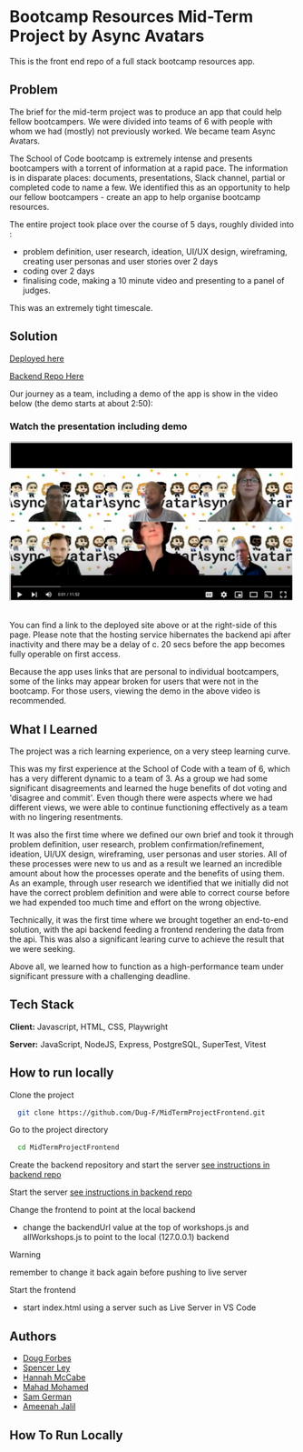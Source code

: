 <h1>Bootcamp Resources Mid-Term Project by Async Avatars</h1>

This is the front end repo of a full stack bootcamp resources app.

<h2>Problem</h2>

The brief for the mid-term project was to produce an app that could help fellow bootcampers.  We were divided into teams of 6 with people with whom we had (mostly) not previously worked.  We became team Async Avatars.  

The School of Code bootcamp is extremely intense and presents bootcampers with a torrent of information at a rapid pace.  The information is in disparate places: documents, presentations, Slack channel, partial or completed code to name a few.  We identified this as an opportunity to help our fellow bootcampers - create an app to help organise bootcamp resources.

The entire project took place over the course of 5 days, roughly divided into :
- problem definition, user research, ideation, UI/UX design, wireframing, creating user personas and user stories over 2 days
- coding over 2 days
- finalising code, making a 10 minute video and presenting to a panel of judges.

This was an extremely tight timescale.

<h2>Solution</h2>

[Deployed here](https://front-end-project.onrender.com/)

[Backend Repo Here](https://github.com/Dug-F/MidTermProjectBackend)

Our journey as a team, including a demo of the app is show in the video below (the demo starts at about 2:50):
<br>

<h3>Watch the presentation including demo</h3>

<a href="https://www.youtube.com/watch?v=9HJvq3dETL8" title="Watch the video">
    <img src="/AsyncAvatars%20thumbnail.png" alt="Watch the video" width="500"/>
</a>

<br>
<br>

You can find a link to the deployed site above or at the right-side of this page.  Please note that the hosting service hibernates the backend api after inactivity and there may be a delay of c. 20 secs before the app becomes fully operable on first access.

Because the app uses links that are personal to individual bootcampers, some of the links may appear broken for users that were not in the bootcamp.  For those users, viewing the demo in the above video is recommended.

<h2>What I Learned</h2>

The project was a rich learning experience, on a very steep learning curve.

This was my first experience at the School of Code with a team of 6, which has a very different dynamic to a team of 3.  As a group we had some significant disagreements and learned the huge benefits of dot voting and 'disagree and commit'.  Even though there were aspects where we had different views, we were able to continue functioning effectively as a team with no lingering resentments.

It was also the first time where we defined our own brief and took it through problem definition, user research, problem confirmation/refinement, ideation, UI/UX design, wireframing, user personas and user stories.  All of these processes were new to us and as a result we learned an incredible amount about how the processes operate and the benefits of using them.  As an example, through user research we identified that we initially did not have the correct problem definition and were able to correct course before we had expended too much time and effort on the wrong objective.

Technically, it was the first time where we brought together an end-to-end solution, with the api backend feeding a frontend rendering the data from the api.  This was also a significant learing curve to achieve the result that we were seeking.

Above all, we learned how to function as a high-performance team under significant pressure with a challenging deadline.

<h2>Tech Stack</h2>

**Client:** Javascript, HTML, CSS, Playwright

**Server:** JavaScript, NodeJS, Express, PostgreSQL, SuperTest, Vitest

<h2>How to run locally</h2>

Clone the project

```bash
  git clone https://github.com/Dug-F/MidTermProjectFrontend.git
```

Go to the project directory

```bash
  cd MidTermProjectFrontend
```

Create the backend repository and start the server [see instructions in backend repo](https://github.com/Dug-F/MidTermProjectBackend)

Start the server [see instructions in backend repo](https://github.com/Dug-F/MidTermProjectBackend)

Change the frontend to point at the local backend
- change the backendUrl value at the top of workshops.js and allWorkshops.js to point to the local (127.0.0.1) backend
> [!WARNING]
>  remember to change it back again before pushing to live server

Start the frontend
- start index.html using a server such as Live Server in VS Code
  
<h2>Authors</h2>

- [Doug Forbes](https://github.com/Dug-F)
- [Spencer Ley](https://github.com/Spencerley)
- [Hannah McCabe](https://github.com/HannahMcCabe31)
- [Mahad Mohamed](https://github.com/MahadMohamed2)
- [Sam German](https://github.com/sam1234g)
- [Ameenah Jalil](https://github.com/AmeenahJalil)

<h2>How To Run Locally</h2>



